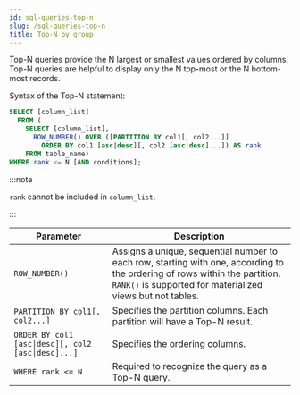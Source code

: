 ```yaml
---
id: sql-queries-top-n
slug: /sql-queries-top-n
title: Top-N by group
---
```


Top-N queries provide the N largest or smallest values ordered by columns. Top-N queries are helpful to display only the N top-most or the N bottom-most records.

Syntax of the Top-N statement:
```sql
SELECT [column_list] 
  FROM (
    SELECT [column_list], 
      ROW_NUMBER() OVER ([PARTITION BY col1[, col2...]] 
        ORDER BY col1 [asc|desc][, col2 [asc|desc]...]) AS rank 
    FROM table_name)
WHERE rank <= N [AND conditions];
```

:::note

`rank` cannot be included in `column_list`.

:::

|Parameter|Description|
|---|---|
|`ROW_NUMBER()`|Assigns a unique, sequential number to each row, starting with one, according to the ordering of rows within the partition. `RANK()` is supported for materialized views but not tables.|
|`PARTITION BY col1[, col2...]`|Specifies the partition columns. Each partition will have a Top-N result.|
|<code>ORDER BY col1 [asc&#124;desc][, col2 [asc&#124;desc]...]</code>|Specifies the ordering columns.|
|`WHERE rank <= N`|Required to recognize the query as a Top-N query.|
